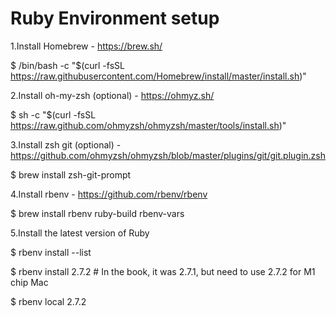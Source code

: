 # Ruby Environment setup

1.Install Homebrew - https://brew.sh/

$ /bin/bash -c "$(curl -fsSL https://raw.githubusercontent.com/Homebrew/install/master/install.sh)"


2.Install oh-my-zsh (optional) - https://ohmyz.sh/

$ sh -c "$(curl -fsSL https://raw.github.com/ohmyzsh/ohmyzsh/master/tools/install.sh)"


3.Install zsh git (optional) - https://github.com/ohmyzsh/ohmyzsh/blob/master/plugins/git/git.plugin.zsh

$ brew install zsh-git-prompt


4.Install rbenv - https://github.com/rbenv/rbenv

$ brew install rbenv ruby-build rbenv-vars


5.Install the latest version of Ruby

$ rbenv install --list

$ rbenv install 2.7.2 # In the book, it was 2.7.1, but need to use 2.7.2 for M1 chip Mac

$ rbenv local 2.7.2
